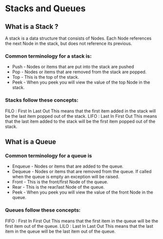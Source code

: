 # Stacks and Queues
## What is a Stack ? 
A stack is a data structure that consists of Nodes. Each Node references the next Node in the stack, but does not reference its previous.
### Common terminology for a stack is:
* Push - Nodes or items that are put into the stack are pushed
* Pop - Nodes or items that are removed from the stack are popped. 
* Top - This is the top of the stack.
* Peek - When you peek you will view the value of the top Node in the stack.
### Stacks follow these concepts:
FILO :
First In Last Out
This means that the first item added in the stack will be the last item popped out of the stack.
LIFO :
Last In First Out
This means that the last item added to the stack will be the first item popped out of the stack.
## What is a Queue
### Common terminology for a queue is
* Enqueue - Nodes or items that are added to the queue.
* Dequeue - Nodes or items that are removed from the queue. If called when the queue is empty an exception will be raised.
* Front - This is the front/first Node of the queue.
* Rear - This is the rear/last Node of the queue.
* Peek - When you peek you will view the value of the front Node in the queue.
### Queues follow these concepts:
FIFO :
First In First Out
This means that the first item in the queue will be the first item out of the queue.
LILO :
Last In Last Out
This means that the last item in the queue will be the last item out of the queue.